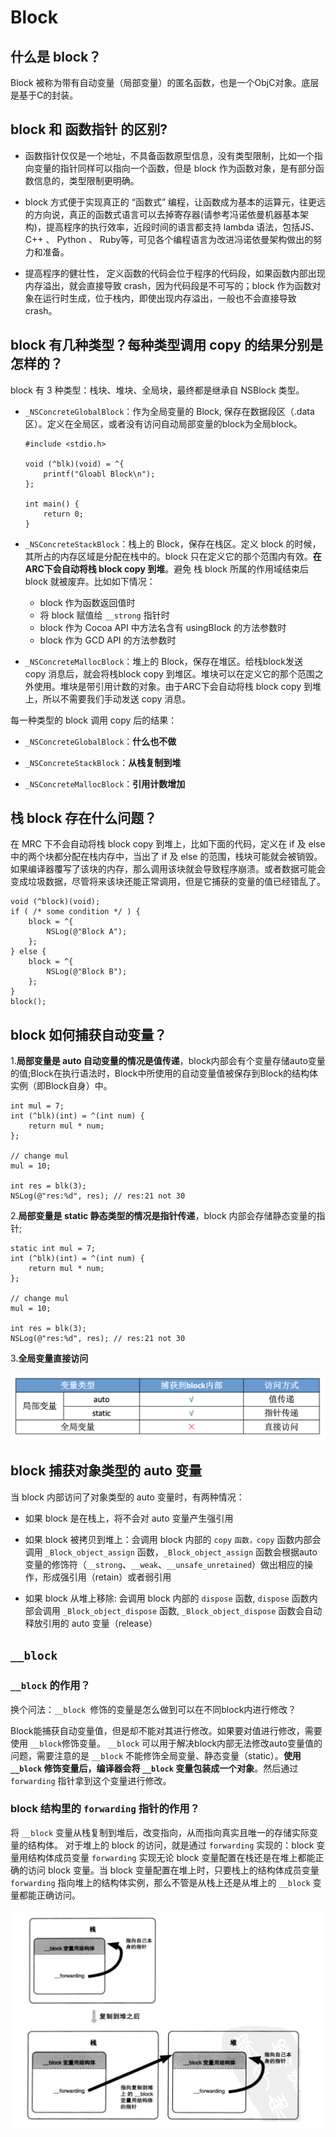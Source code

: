 # Block 

## 什么是 block？
Block 被称为带有自动变量（局部变量）的匿名函数，也是一个ObjC对象。底层是基于C的封装。

## block 和 函数指针 的区别?
- 函数指针仅仅是一个地址，不具备函数原型信息，没有类型限制，比如一个指向变量的指针同样可以指向一个函数，但是 block 作为函数对象，是有部分函数信息的，类型限制更明确。

- block 方式便于实现真正的 “函数式” 编程，让函数成为基本的运算元，往更远的方向说，真正的函数式语言可以去掉寄存器(请参考冯诺依曼机器基本架构)，提高程序的执行效率，近段时间的语言都支持 lambda 语法，包括JS、 C++ 、 Python 、 Ruby等，可见各个编程语言为改进冯诺依曼架构做出的努力和准备。

- 提高程序的健壮性， 定义函数的代码会位于程序的代码段，如果函数内部出现内存溢出，就会直接导致 crash，因为代码段是不可写的；block 作为函数对象在运行时生成，位于栈内，即使出现内存溢出，一般也不会直接导致 crash。

## block 有几种类型？每种类型调用 copy 的结果分别是怎样的？

block 有 3 种类型：栈块、堆块、全局块，最终都是继承自 NSBlock 类型。

- `_NSConcreteGlobalBlock`：作为全局变量的 Block, 保存在数据段区（.data 区）。定义在全局区，或者没有访问自动局部变量的block为全局block。
    ```objc
    #include <stdio.h>

    void (^blk)(void) = ^{
	    printf("Gloabl Block\n");
    };

    int main() {
	    return 0;
    }
    ```
- `_NSConcreteStackBlock`：栈上的 Block，保存在栈区。定义 block 的时候，其所占的内存区域是分配在栈中的。block 只在定义它的那个范围内有效。**在ARC下会自动将栈 block copy 到堆**。避免 栈 block 所属的作用域结束后 block 就被废弃。比如如下情况：
  - block 作为函数返回值时
  - 将 block 赋值给 `__strong` 指针时
  - block 作为 Cocoa API 中方法名含有 usingBlock 的方法参数时
  - block 作为 GCD API 的方法参数时

- `_NSConcreteMallocBlock`：堆上的 Block，保存在堆区。给栈block发送 copy 消息后，就会将栈block copy 到堆区。堆块可以在定义它的那个范围之外使用。堆块是带引用计数的对象。由于ARC下会自动将栈 block copy 到堆上，所以不需要我们手动发送 copy 消息。

每一种类型的 block 调用 copy 后的结果：
- `_NSConcreteGlobalBlock`：**什么也不做**

- `_NSConcreteStackBlock`：**从栈复制到堆**

- `_NSConcreteMallocBlock`：**引用计数增加**

## 栈 block 存在什么问题？
在 MRC 下不会自动将栈 block copy 到堆上，比如下面的代码，定义在 if 及 else 中的两个块都分配在栈内存中，当出了 if 及 else 的范围，栈块可能就会被销毁。如果编译器覆写了该块的内存，那么调用该块就会导致程序崩溃。或者数据可能会变成垃圾数据，尽管将来该块还能正常调用，但是它捕获的变量的值已经错乱了。

```objc
void (^block)(void);
if ( /* some condition */ ) {
    block = ^{
        NSLog(@"Block A");
    };
} else {
    block = ^{
        NSLog(@"Block B");
    };
}
block();
```

## block 如何捕获自动变量？
1.**局部变量是 auto 自动变量的情况是值传递**，block内部会有个变量存储auto变量的值;Block在执行语法时，Block中所使用的自动变量值被保存到Block的结构体实例（即Block自身）中。

```objc
int mul = 7;
int (^blk)(int) = ^(int num) {
    return mul * num;
};

// change mul
mul = 10;

int res = blk(3);
NSLog(@"res:%d", res); // res:21 not 30
```

2.**局部变量是 static 静态类型的情况是指针传递**，block 内部会存储静态变量的指针;

```objc
static int mul = 7;
int (^blk)(int) = ^(int num) {
    return mul * num;
};

// change mul
mul = 10;

int res = blk(3);
NSLog(@"res:%d", res); // res:21 not 30
```

3.**全局变量直接访问**

![](./../../assets/img/station_020.png)

## block 捕获对象类型的 auto 变量
当 block 内部访问了对象类型的 auto 变量时，有两种情况：
- 如果 block 是在栈上，将不会对 auto 变量产生强引用

- 如果 block 被拷贝到堆上：会调用 block 内部的 `copy` `函数，copy` 函数内部会调用 `_Block_object_assign` 函数，`_Block_object_assign` 函数会根据auto 变量的修饰符（`__strong`、`__weak`、`__unsafe_unretained`）做出相应的操作，形成强引用（retain）或者弱引用

- 如果 block 从堆上移除: 会调用 block 内部的 `dispose` 函数, `dispose` 函数内部会调用 `_Block_object_dispose` 函数, `_Block_object_dispose` 函数会自动释放引用的 auto 变量（release）


## `__block` 

### `__block` 的作用？
换个问法：`__block `修饰的变量是怎么做到可以在不同block内进行修改？

Block能捕获自动变量值，但是却不能对其进行修改。如果要对值进行修改，需要使用 `__block`修饰变量。 `__block` 可以用于解决block内部无法修改auto变量值的问题，需要注意的是 `__block` 不能修饰全局变量、静态变量（static）。**使用 `__block` 修饰变量后，编译器会将 `__block` 变量包装成一个对象**。然后通过 `forwarding` 指针拿到这个变量进行修改。

### block 结构里的 `forwarding` 指针的作用？

将 `__block` 变量从栈复制到堆后，改变指向，从而指向真实且唯一的存储实际变量的结构体。
对于堆上的 block 的访问，就是通过 `forwarding` 实现的：block 变量用结构体成员变量 `forwarding` 实现无论 block 变量配置在栈还是在堆上都能正确的访问 block 变量。当 block 变量配置在堆上时，只要栈上的结构体成员变量 `forwarding` 指向堆上的结构体实例，那么不管是从栈上还是从堆上的 `__block` 变量都能正确访问。

![](./../../assets/img/station_021.png)